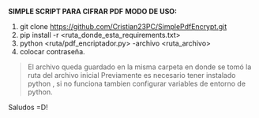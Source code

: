 
**SIMPLE SCRIPT PARA CIFRAR PDF**
**MODO DE USO:**
1. git clone https://github.com/Cristian23PC/SimplePdfEncrypt.git
2. pip install -r <ruta_donde_esta_requirements.txt> 
3. python <ruta/pdf_encriptador.py> -archivo <ruta_archivo>
4. colocar contraseña.
> El archivo queda guardado en la misma carpeta en donde se tomó la ruta del archivo inicial
Previamente es necesario tener instalado python , si no funciona tambien configurar variables de entorno de python.

Saludos =D!

